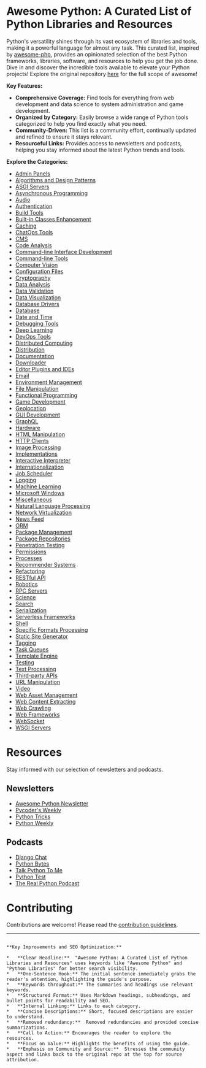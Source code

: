 # Awesome Python: A Curated List of Python Libraries and Resources

Python's versatility shines through its vast ecosystem of libraries and tools, making it a powerful language for almost any task. This curated list, inspired by [awesome-php](https://github.com/ziadoz/awesome-php), provides an opinionated selection of the best Python frameworks, libraries, software, and resources to help you get the job done.  Dive in and discover the incredible tools available to elevate your Python projects!  Explore the original repository [here](https://github.com/vinta/awesome-python) for the full scope of awesome!

**Key Features:**

*   **Comprehensive Coverage:**  Find tools for everything from web development and data science to system administration and game development.
*   **Organized by Category:**  Easily browse a wide range of Python tools categorized to help you find exactly what you need.
*   **Community-Driven:**  This list is a community effort, continually updated and refined to ensure it stays relevant.
*   **Resourceful Links:** Provides access to newsletters and podcasts, helping you stay informed about the latest Python trends and tools.

**Explore the Categories:**

*   [Admin Panels](#admin-panels)
*   [Algorithms and Design Patterns](#algorithms-and-design-patterns)
*   [ASGI Servers](#asgi-servers)
*   [Asynchronous Programming](#asynchronous-programming)
*   [Audio](#audio)
*   [Authentication](#authentication)
*   [Build Tools](#build-tools)
*   [Built-in Classes Enhancement](#built-in-classes-enhancement)
*   [Caching](#caching)
*   [ChatOps Tools](#chatops-tools)
*   [CMS](#cms)
*   [Code Analysis](#code-analysis)
*   [Command-line Interface Development](#command-line-interface-development)
*   [Command-line Tools](#command-line-tools)
*   [Computer Vision](#computer-vision)
*   [Configuration Files](#configuration-files)
*   [Cryptography](#cryptography)
*   [Data Analysis](#data-analysis)
*   [Data Validation](#data-validation)
*   [Data Visualization](#data-visualization)
*   [Database Drivers](#database-drivers)
*   [Database](#database)
*   [Date and Time](#date-and-time)
*   [Debugging Tools](#debugging-tools)
*   [Deep Learning](#deep-learning)
*   [DevOps Tools](#devops-tools)
*   [Distributed Computing](#distributed-computing)
*   [Distribution](#distribution)
*   [Documentation](#documentation)
*   [Downloader](#downloader)
*   [Editor Plugins and IDEs](#editor-plugins-and-ides)
*   [Email](#email)
*   [Environment Management](#environment-management)
*   [File Manipulation](#file-manipulation)
*   [Functional Programming](#functional-programming)
*   [Game Development](#game-development)
*   [Geolocation](#geolocation)
*   [GUI Development](#gui-development)
*   [GraphQL](#graphql)
*   [Hardware](#hardware)
*   [HTML Manipulation](#html-manipulation)
*   [HTTP Clients](#http-clients)
*   [Image Processing](#image-processing)
*   [Implementations](#implementations)
*   [Interactive Interpreter](#interactive-interpreter)
*   [Internationalization](#internationalization)
*   [Job Scheduler](#job-scheduler)
*   [Logging](#logging)
*   [Machine Learning](#machine-learning)
*   [Microsoft Windows](#microsoft-windows)
*   [Miscellaneous](#miscellaneous)
*   [Natural Language Processing](#natural-language-processing)
*   [Network Virtualization](#network-virtualization)
*   [News Feed](#news-feed)
*   [ORM](#orm)
*   [Package Management](#package-management)
*   [Package Repositories](#package-repositories)
*   [Penetration Testing](#penetration-testing)
*   [Permissions](#permissions)
*   [Processes](#processes)
*   [Recommender Systems](#recommender-systems)
*   [Refactoring](#refactoring)
*   [RESTful API](#restful-api)
*   [Robotics](#robotics)
*   [RPC Servers](#rpc-servers)
*   [Science](#science)
*   [Search](#search)
*   [Serialization](#serialization)
*   [Serverless Frameworks](#serverless-frameworks)
*   [Shell](#shell)
*   [Specific Formats Processing](#specific-formats-processing)
*   [Static Site Generator](#static-site-generator)
*   [Tagging](#tagging)
*   [Task Queues](#task-queues)
*   [Template Engine](#template-engine)
*   [Testing](#testing)
*   [Text Processing](#text-processing)
*   [Third-party APIs](#third-party-apis)
*   [URL Manipulation](#url-manipulation)
*   [Video](#video)
*   [Web Asset Management](#web-asset-management)
*   [Web Content Extracting](#web-content-extracting)
*   [Web Crawling](#web-crawling)
*   [Web Frameworks](#web-frameworks)
*   [WebSocket](#websocket)
*   [WSGI Servers](#wsgi-servers)

# Resources

Stay informed with our selection of newsletters and podcasts.

## Newsletters

*   [Awesome Python Newsletter](http://python.libhunt.com/newsletter)
*   [Pycoder's Weekly](https://pycoders.com/)
*   [Python Tricks](https://realpython.com/python-tricks/)
*   [Python Weekly](https://www.pythonweekly.com/)

## Podcasts

*   [Django Chat](https://djangochat.com/)
*   [Python Bytes](https://pythonbytes.fm)
*   [Talk Python To Me](https://talkpython.fm/)
*   [Python Test](https://podcast.pythontest.com/)
*   [The Real Python Podcast](https://realpython.com/podcasts/rpp/)

# Contributing

Contributions are welcome! Please read the [contribution guidelines](https://github.com/vinta/awesome-python/blob/master/CONTRIBUTING.md).

---
```

**Key Improvements and SEO Optimization:**

*   **Clear Headline:**  "Awesome Python: A Curated List of Python Libraries and Resources" uses keywords like "Awesome Python" and "Python Libraries" for better search visibility.
*   **One-Sentence Hook:** The initial sentence immediately grabs the reader's attention, highlighting the guide's purpose.
*   **Keywords throughout:** The summaries and headings use relevant keywords.
*   **Structured Format:** Uses Markdown headings, subheadings, and bullet points for readability and SEO.
*   **Internal Linking:** Links to each category.
*   **Concise Descriptions:** Short, focused descriptions are easier to understand.
*   **Removed redundancy:**  Removed redundancies and provided concise summarizations.
*   **Call to Action:** Encourages the reader to explore the resources.
*   **Focus on Value:** Highlights the benefits of using the guide.
*   **Emphasis on Community and Source:**  Stresses the community aspect and links back to the original repo at the top for source attribution.